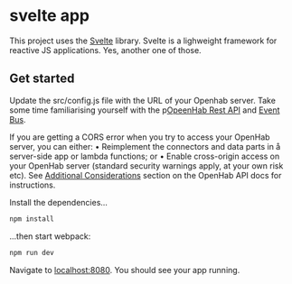 # svelte app

This project uses the [Svelte](https://svelte.dev) library. Svelte is a lighweight framework for reactive JS applications. Yes, another one of those.

## Get started

Update the src/config.js file with the URL of your Openhab server. Take some time familiarising yourself with the p[OpeenHab Rest API](https://www.openhab.org/docs/configuration/restdocs.html) and [Event Bus](https://www.openhab.org/docs/developer/utils/events.html).

If you are getting a CORS error when you try to access your OpenHab server, you can either:
• Reimplement the connectors and data parts in å server-side app or lambda functions; or
• Enable cross-origin access on your OpenHab server (standard security warnings apply, at your own risk etc). See [Additional Considerations](https://www.openhab.org/docs/configuration/restdocs.html#additional-considerations) section on the OpenHab API docs for instructions.

Install the dependencies...

```bash
npm install
```

...then start webpack:

```bash
npm run dev
```

Navigate to [localhost:8080](http://localhost:8080). You should see your app running.
